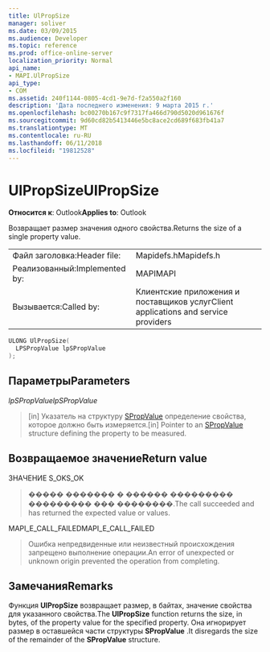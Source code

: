```yaml
---
title: UlPropSize
manager: soliver
ms.date: 03/09/2015
ms.audience: Developer
ms.topic: reference
ms.prod: office-online-server
localization_priority: Normal
api_name:
- MAPI.UlPropSize
api_type:
- COM
ms.assetid: 240f1144-0805-4cd1-9e7d-f2a550a2f160
description: 'Дата последнего изменения: 9 марта 2015 г.'
ms.openlocfilehash: bc00270b167c9f7317fa466d790d5020d961676f
ms.sourcegitcommit: 9d60cd82b5413446e5bc8ace2cd689f683fb41a7
ms.translationtype: MT
ms.contentlocale: ru-RU
ms.lasthandoff: 06/11/2018
ms.locfileid: "19812528"
---
```

# <a name="ulpropsize"></a><span data-ttu-id="a12a6-103">UlPropSize</span><span class="sxs-lookup"><span data-stu-id="a12a6-103">UlPropSize</span></span>

  
  
<span data-ttu-id="a12a6-104">**Относится к**: Outlook</span><span class="sxs-lookup"><span data-stu-id="a12a6-104">**Applies to**: Outlook</span></span> 
  
<span data-ttu-id="a12a6-105">Возвращает размер значения одного свойства.</span><span class="sxs-lookup"><span data-stu-id="a12a6-105">Returns the size of a single property value.</span></span> 
  
|||
|:-----|:-----|
|<span data-ttu-id="a12a6-106">Файл заголовка:</span><span class="sxs-lookup"><span data-stu-id="a12a6-106">Header file:</span></span>  <br/> |<span data-ttu-id="a12a6-107">Mapidefs.h</span><span class="sxs-lookup"><span data-stu-id="a12a6-107">Mapidefs.h</span></span>  <br/> |
|<span data-ttu-id="a12a6-108">Реализованный:</span><span class="sxs-lookup"><span data-stu-id="a12a6-108">Implemented by:</span></span>  <br/> |<span data-ttu-id="a12a6-109">MAPI</span><span class="sxs-lookup"><span data-stu-id="a12a6-109">MAPI</span></span>  <br/> |
|<span data-ttu-id="a12a6-110">Вызывается:</span><span class="sxs-lookup"><span data-stu-id="a12a6-110">Called by:</span></span>  <br/> |<span data-ttu-id="a12a6-111">Клиентские приложения и поставщиков услуг</span><span class="sxs-lookup"><span data-stu-id="a12a6-111">Client applications and service providers</span></span>  <br/> |
   
```cpp
ULONG UlPropSize(
  LPSPropValue lpSPropValue
);
```

## <a name="parameters"></a><span data-ttu-id="a12a6-112">Параметры</span><span class="sxs-lookup"><span data-stu-id="a12a6-112">Parameters</span></span>

 <span data-ttu-id="a12a6-113">_lpSPropValue_</span><span class="sxs-lookup"><span data-stu-id="a12a6-113">_lpSPropValue_</span></span>
  
> <span data-ttu-id="a12a6-114">[in] Указатель на структуру [SPropValue](spropvalue.md) определение свойства, которое должно быть измеряется.</span><span class="sxs-lookup"><span data-stu-id="a12a6-114">[in] Pointer to an [SPropValue](spropvalue.md) structure defining the property to be measured.</span></span> 
    
## <a name="return-value"></a><span data-ttu-id="a12a6-115">Возвращаемое значение</span><span class="sxs-lookup"><span data-stu-id="5">Return value</span></span>

<span data-ttu-id="a12a6-116">ЗНАЧЕНИЕ S_OK</span><span class="sxs-lookup"><span data-stu-id="a12a6-116">S_OK</span></span> 
  
> <span data-ttu-id="a12a6-117">����� ������� � ������ ��������� ��������� ��� ��������.</span><span class="sxs-lookup"><span data-stu-id="a12a6-117">The call succeeded and has returned the expected value or values.</span></span> 
    
<span data-ttu-id="a12a6-118">MAPI_E_CALL_FAILED</span><span class="sxs-lookup"><span data-stu-id="a12a6-118">MAPI_E_CALL_FAILED</span></span> 
  
> <span data-ttu-id="a12a6-119">Ошибка непредвиденные или неизвестный происхождения запрещено выполнение операции.</span><span class="sxs-lookup"><span data-stu-id="a12a6-119">An error of unexpected or unknown origin prevented the operation from completing.</span></span>
    
## <a name="remarks"></a><span data-ttu-id="a12a6-120">Замечания</span><span class="sxs-lookup"><span data-stu-id="a12a6-120">Remarks</span></span>

<span data-ttu-id="a12a6-121">Функция **UlPropSize** возвращает размер, в байтах, значение свойства для указанного свойства.</span><span class="sxs-lookup"><span data-stu-id="a12a6-121">The **UlPropSize** function returns the size, in bytes, of the property value for the specified property.</span></span> <span data-ttu-id="a12a6-122">Она игнорирует размер в оставшейся части структуры **SPropValue** .</span><span class="sxs-lookup"><span data-stu-id="a12a6-122">It disregards the size of the remainder of the **SPropValue** structure.</span></span> 
  

